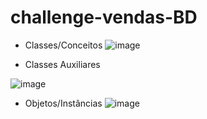 # challenge-vendas-BD

- Classes/Conceitos 
![image](https://user-images.githubusercontent.com/93017964/184138991-b590f2fe-c694-4bec-8526-549006dd14b1.png)

- Classes Auxiliares

![image](https://user-images.githubusercontent.com/93017964/184139049-7a2f3832-398e-4536-b0fd-549f71eaea2e.png)

- Objetos/Instâncias
![image](https://user-images.githubusercontent.com/93017964/184337996-d0d6a1e8-d483-4153-8627-aeb160f3f315.png)
